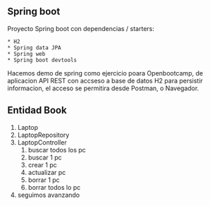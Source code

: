 ## Spring boot

Proyecto Spring boot con dependencias / starters:

    * H2
    * Spring data JPA
    * Spring web
    * Spring boot devtools 

Hacemos demo de spring como ejercicio poara Openbootcamp, 
de aplicacion API REST con accseso a base de datos H2 para persistir informacion,
el acceso se permitira desde Postman, o Navegador.


## Entidad Book
 1. Laptop
 2. LaptopRepository
 3. LaptopController
     1. buscar todos los pc
     2. buscar 1 pc 
     3. crear 1 pc 
     4. actualizar pc 
     5. borrar 1 pc 
     6. borrar todos lo pc 
 7. seguimos avanzando 